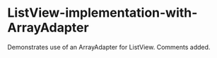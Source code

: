 ListView-implementation-with-ArrayAdapter
============================

Demonstrates use of an ArrayAdapter for ListView. 
Comments added.
